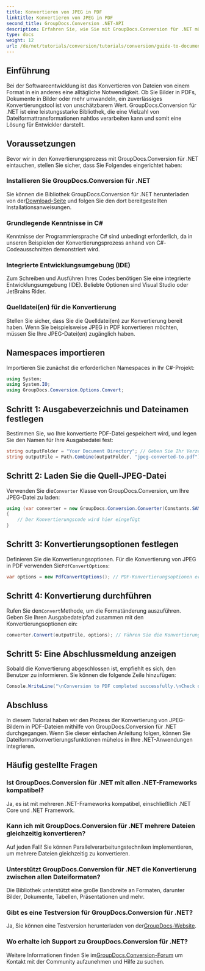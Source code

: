 ```yaml
---
title: Konvertieren von JPEG in PDF
linktitle: Konvertieren von JPEG in PDF
second_title: GroupDocs.Conversion .NET-API
description: Erfahren Sie, wie Sie mit GroupDocs.Conversion für .NET mühelos JPEG-Bilder in PDF-Dokumente konvertieren. Diese umfassende Anleitung führt Sie durch die Voraussetzungen und wichtigen Codeausschnitte.
type: docs
weight: 12
url: /de/net/tutorials/conversion/tutorials/conversion/guide-to-document-conversion/converting-jpeg-to-pdf/
---
```

## Einführung

Bei der Softwareentwicklung ist das Konvertieren von Dateien von einem Format in ein anderes eine alltägliche Notwendigkeit. Ob Sie Bilder in PDFs, Dokumente in Bilder oder mehr umwandeln, ein zuverlässiges Konvertierungstool ist von unschätzbarem Wert. GroupDocs.Conversion für .NET ist eine leistungsstarke Bibliothek, die eine Vielzahl von Dateiformattransformationen nahtlos verarbeiten kann und somit eine Lösung für Entwickler darstellt.

## Voraussetzungen
Bevor wir in den Konvertierungsprozess mit GroupDocs.Conversion für .NET eintauchen, stellen Sie sicher, dass Sie Folgendes eingerichtet haben:

### Installieren Sie GroupDocs.Conversion für .NET
 Sie können die Bibliothek GroupDocs.Conversion für .NET herunterladen von der[Download-Seite](https://releases.groupdocs.com/conversion/net/) und folgen Sie den dort bereitgestellten Installationsanweisungen.

### Grundlegende Kenntnisse in C#
Kenntnisse der Programmiersprache C# sind unbedingt erforderlich, da in unseren Beispielen der Konvertierungsprozess anhand von C#-Codeausschnitten demonstriert wird.

### Integrierte Entwicklungsumgebung (IDE)
Zum Schreiben und Ausführen Ihres Codes benötigen Sie eine integrierte Entwicklungsumgebung (IDE). Beliebte Optionen sind Visual Studio oder JetBrains Rider.

### Quelldatei(en) für die Konvertierung
Stellen Sie sicher, dass Sie die Quelldatei(en) zur Konvertierung bereit haben. Wenn Sie beispielsweise JPEG in PDF konvertieren möchten, müssen Sie Ihre JPEG-Datei(en) zugänglich haben.

## Namespaces importieren
Importieren Sie zunächst die erforderlichen Namespaces in Ihr C#-Projekt:

```csharp
using System;
using System.IO;
using GroupDocs.Conversion.Options.Convert;
```

## Schritt 1: Ausgabeverzeichnis und Dateinamen festlegen
Bestimmen Sie, wo Ihre konvertierte PDF-Datei gespeichert wird, und legen Sie den Namen für Ihre Ausgabedatei fest:

```csharp
string outputFolder = "Your Document Directory"; // Geben Sie Ihr Verzeichnis an
string outputFile = Path.Combine(outputFolder, "jpeg-converted-to.pdf"); // Legen Sie den Namen der Ausgabedatei fest
```

## Schritt 2: Laden Sie die Quell-JPEG-Datei
 Verwenden Sie die`Converter` Klasse von GroupDocs.Conversion, um Ihre JPEG-Datei zu laden:

```csharp
using (var converter = new GroupDocs.Conversion.Converter(Constants.SAMPLE_JPEG))
{
    // Der Konvertierungscode wird hier eingefügt
}
```

## Schritt 3: Konvertierungsoptionen festlegen
 Definieren Sie die Konvertierungsoptionen. Für die Konvertierung von JPEG in PDF verwenden Sie`PdfConvertOptions`:

```csharp
var options = new PdfConvertOptions(); // PDF-Konvertierungsoptionen erstellen
```

## Schritt 4: Konvertierung durchführen
 Rufen Sie den`Convert`Methode, um die Formatänderung auszuführen. Geben Sie Ihren Ausgabedateipfad zusammen mit den Konvertierungsoptionen ein:

```csharp
converter.Convert(outputFile, options); // Führen Sie die Konvertierung durch
```

## Schritt 5: Eine Abschlussmeldung anzeigen
Sobald die Konvertierung abgeschlossen ist, empfiehlt es sich, den Benutzer zu informieren. Sie können die folgende Zeile hinzufügen:

```csharp
Console.WriteLine("\nConversion to PDF completed successfully.\nCheck output in {0}", outputFolder);
```

## Abschluss
In diesem Tutorial haben wir den Prozess der Konvertierung von JPEG-Bildern in PDF-Dateien mithilfe von GroupDocs.Conversion für .NET durchgegangen. Wenn Sie dieser einfachen Anleitung folgen, können Sie Dateiformatkonvertierungsfunktionen mühelos in Ihre .NET-Anwendungen integrieren.

## Häufig gestellte Fragen

### Ist GroupDocs.Conversion für .NET mit allen .NET-Frameworks kompatibel?
Ja, es ist mit mehreren .NET-Frameworks kompatibel, einschließlich .NET Core und .NET Framework.

### Kann ich mit GroupDocs.Conversion für .NET mehrere Dateien gleichzeitig konvertieren?
Auf jeden Fall! Sie können Parallelverarbeitungstechniken implementieren, um mehrere Dateien gleichzeitig zu konvertieren.

### Unterstützt GroupDocs.Conversion für .NET die Konvertierung zwischen allen Dateiformaten?
Die Bibliothek unterstützt eine große Bandbreite an Formaten, darunter Bilder, Dokumente, Tabellen, Präsentationen und mehr.

### Gibt es eine Testversion für GroupDocs.Conversion für .NET?
 Ja, Sie können eine Testversion herunterladen von der[GroupDocs-Website](https://releases.groupdocs.com/).

### Wo erhalte ich Support zu GroupDocs.Conversion für .NET?
 Weitere Informationen finden Sie im[GroupDocs.Conversion-Forum](https://forum.groupdocs.com/c/conversion/11) um Kontakt mit der Community aufzunehmen und Hilfe zu suchen.
